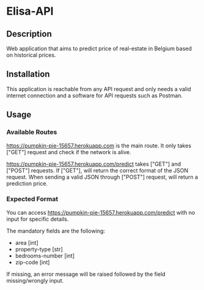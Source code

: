# Elisa-API 

## Description 

Web application that aims to predict price of real-estate in Belgium based on historical prices. 

## Installation 

This application is reachable from any API request and only needs a valid internet connection and 
a software for API requests such as Postman. 

## Usage

### Available Routes 

https://pumpkin-pie-15657.herokuapp.com is the main route. It only takes ["GET"] request and check if the 
network is alive.

https://pumpkin-pie-15657.herokuapp.com/predict takes ["GET"] and ["POST"] requests.
If ["GET"], will return the correct format of the JSON request. 
When sending a valid JSON through ["POST"] request, will return a prediction price. 

### Expected Format 

You can access https://pumpkin-pie-15657.herokuapp.com/predict with no input for specific details.

The mandatory fields are the following: 
- area [int]
- property-type [str]
- bedrooms-number [int]
- zip-code [int]


If missing, an error message will be raised followed by the field missing/wrongly input. 
